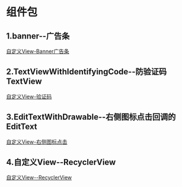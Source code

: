 # 组件包

## 1.banner--广告条

[自定义View-Banner广告条](https://blog.csdn.net/m0_37732679/article/details/105717147)

## 2.TextViewWithIdentifyingCode--防验证码TextView
[自定义View-验证码](https://blog.csdn.net/m0_37732679/article/details/105562501)

## 3.EditTextWithDrawable--右侧图标点击回调的EditText
[自定义View-右侧图标点击](https://blog.csdn.net/m0_37732679/article/details/105642252)

## 4.自定义View--RecyclerView
[自定义View--RecyclerView](https://blog.csdn.net/m0_37732679/article/details/105813487)
